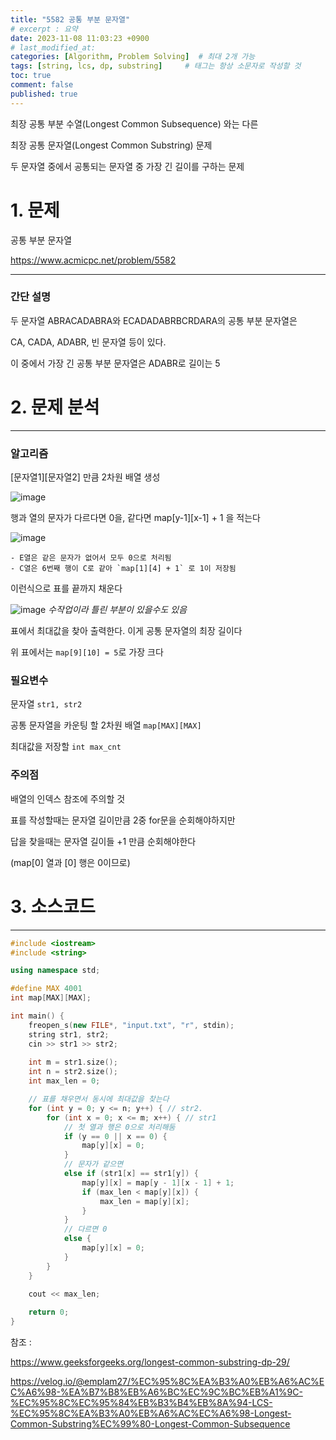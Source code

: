 ```yaml
---
title: "5582 공통 부분 문자열"
# excerpt : 요약
date: 2023-11-08 11:03:23 +0900
# last_modified_at: 
categories: [Algorithm, Problem Solving]  # 최대 2개 가능
tags: [string, lcs, dp, substring]     # 태그는 항상 소문자로 작성할 것
toc: true
comment: false
published: true
---
```


최장 공통 부분 수열(Longest Common Subsequence) 와는 다른

최장 공통 문자열(Longest Common Substring) 문제

두 문자열 중에서 공통되는 문자열 중 가장 긴 길이를 구하는 문제

# 1. 문제

공통 부분 문자열

https://www.acmicpc.net/problem/5582

---

### 간단 설명

두 문자열 ABRACADABRA와 ECADADABRBCRDARA의 공통 부분 문자열은 

CA, CADA, ADABR, 빈 문자열 등이 있다. 

이 중에서 가장 긴 공통 부분 문자열은 ADABR로 길이는 5

# 2. 문제 분석

---

### 알고리즘
[문자열1][문자열2] 만큼 2차원 배열 생성 

![image](https://github.com/jinhg0214/jinhg0214.github.io/assets/70011316/79228d83-42ca-44cb-9632-2a2302fdca93)


행과 열의 문자가 다르다면 0을, 같다면 map[y-1][x-1] + 1 을 적는다

![image](https://github.com/jinhg0214/jinhg0214.github.io/assets/70011316/f79d3b9f-ab16-4292-8829-8377d301569b)

    - E열은 같은 문자가 없어서 모두 0으로 처리됨
    - C열은 6번째 행이 C로 같아 `map[1][4] + 1` 로 1이 저장됨

이런식으로 표를 끝까지 채운다

![image](https://github.com/jinhg0214/jinhg0214.github.io/assets/70011316/34fc3635-518d-41f6-8710-e34139d00623)
_수작업이라 틀린 부분이 있을수도 있음_

표에서 최대값을 찾아 출력한다. 이게 공통 문자열의 최장 길이다 

위 표에서는 `map[9][10] = 5`로 가장 크다

### 필요변수

문자열 `str1, str2`

공통 문자열을 카운팅 할 2차원 배열 `map[MAX][MAX]`

최대값을 저장할 `int max_cnt`

### 주의점

배열의 인덱스 참조에 주의할 것

표를 작성할때는 문자열 길이만큼 2중 for문을 순회해야하지만

답을 찾을때는 문자열 길이들 +1 만큼 순회해야한다

(map[0] 열과 [0] 행은 0이므로)



# 3. 소스코드

---

```cpp
#include <iostream>
#include <string>

using namespace std;

#define MAX 4001
int map[MAX][MAX];

int main() {
	freopen_s(new FILE*, "input.txt", "r", stdin);
	string str1, str2;
	cin >> str1 >> str2;
	
	int m = str1.size();
	int n = str2.size();
	int max_len = 0;

	// 표를 채우면서 동시에 최대값을 찾는다
	for (int y = 0; y <= n; y++) { // str2. 
		for (int x = 0; x <= m; x++) { // str1
			// 첫 열과 행은 0으로 처리해둠
			if (y == 0 || x == 0) {
				map[y][x] = 0;
			}
			// 문자가 같으면 
			else if (str1[x] == str1[y]) {
				map[y][x] = map[y - 1][x - 1] + 1;
				if (max_len < map[y][x]) {
					max_len = map[y][x];
				}
			}
			// 다르면 0 
			else {
				map[y][x] = 0;
			}
		}
	}
	
	cout << max_len;

	return 0;
}
```

참조 : 

https://www.geeksforgeeks.org/longest-common-substring-dp-29/

https://velog.io/@emplam27/%EC%95%8C%EA%B3%A0%EB%A6%AC%EC%A6%98-%EA%B7%B8%EB%A6%BC%EC%9C%BC%EB%A1%9C-%EC%95%8C%EC%95%84%EB%B3%B4%EB%8A%94-LCS-%EC%95%8C%EA%B3%A0%EB%A6%AC%EC%A6%98-Longest-Common-Substring%EC%99%80-Longest-Common-Subsequence
